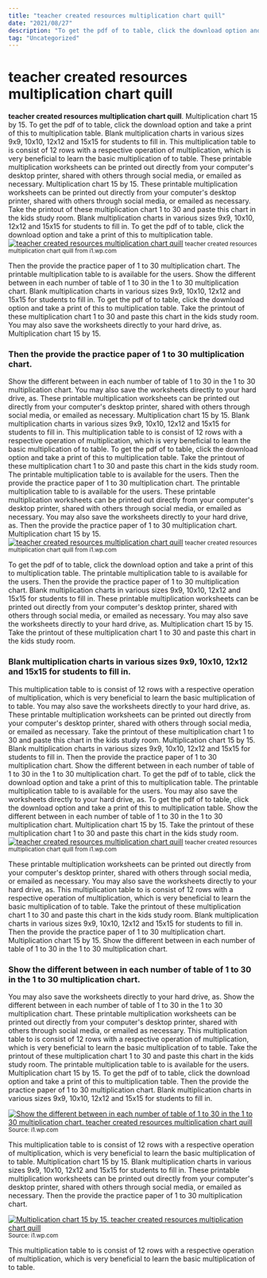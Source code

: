 ```yaml
---
title: "teacher created resources multiplication chart quill"
date: "2021/08/27"
description: "To get the pdf of to table, click the download option and take a print of this to multiplication table."
tag: "Uncategorized"
---
```


# teacher created resources multiplication chart quill
**teacher created resources multiplication chart quill**. Multiplication chart 15 by 15. To get the pdf of to table, click the download option and take a print of this to multiplication table. Blank multiplication charts in various sizes 9x9, 10x10, 12x12 and 15x15 for students to fill in. This multiplication table to is consist of 12 rows with a respective operation of multiplication, which is very beneficial to learn the basic multiplication of to table. These printable multiplication worksheets can be printed out directly from your computer&#039;s desktop printer, shared with others through social media, or emailed as necessary.
Multiplication chart 15 by 15. These printable multiplication worksheets can be printed out directly from your computer&#039;s desktop printer, shared with others through social media, or emailed as necessary. Take the printout of these multiplication chart 1 to 30 and paste this chart in the kids study room. Blank multiplication charts in various sizes 9x9, 10x10, 12x12 and 15x15 for students to fill in. To get the pdf of to table, click the download option and take a print of this to multiplication table.
[![teacher created resources multiplication chart quill](https://i1.wp.com/236332 "teacher created resources multiplication chart quill")](https://i1.wp.com/236332)
<small>teacher created resources multiplication chart quill from i1.wp.com</small>

Then the provide the practice paper of 1 to 30 multiplication chart. The printable multiplication table to is available for the users. Show the different between in each number of table of 1 to 30 in the 1 to 30 multiplication chart. Blank multiplication charts in various sizes 9x9, 10x10, 12x12 and 15x15 for students to fill in. To get the pdf of to table, click the download option and take a print of this to multiplication table. Take the printout of these multiplication chart 1 to 30 and paste this chart in the kids study room. You may also save the worksheets directly to your hard drive, as. Multiplication chart 15 by 15.

### Then the provide the practice paper of 1 to 30 multiplication chart.
Show the different between in each number of table of 1 to 30 in the 1 to 30 multiplication chart. You may also save the worksheets directly to your hard drive, as. These printable multiplication worksheets can be printed out directly from your computer&#039;s desktop printer, shared with others through social media, or emailed as necessary. Multiplication chart 15 by 15. Blank multiplication charts in various sizes 9x9, 10x10, 12x12 and 15x15 for students to fill in. This multiplication table to is consist of 12 rows with a respective operation of multiplication, which is very beneficial to learn the basic multiplication of to table. To get the pdf of to table, click the download option and take a print of this to multiplication table. Take the printout of these multiplication chart 1 to 30 and paste this chart in the kids study room. The printable multiplication table to is available for the users. Then the provide the practice paper of 1 to 30 multiplication chart.
The printable multiplication table to is available for the users. These printable multiplication worksheets can be printed out directly from your computer&#039;s desktop printer, shared with others through social media, or emailed as necessary. You may also save the worksheets directly to your hard drive, as. Then the provide the practice paper of 1 to 30 multiplication chart. Multiplication chart 15 by 15.
[![teacher created resources multiplication chart quill](https://i1.wp.com/236332 "teacher created resources multiplication chart quill")](https://i1.wp.com/236332)
<small>teacher created resources multiplication chart quill from i1.wp.com</small>

To get the pdf of to table, click the download option and take a print of this to multiplication table. The printable multiplication table to is available for the users. Then the provide the practice paper of 1 to 30 multiplication chart. Blank multiplication charts in various sizes 9x9, 10x10, 12x12 and 15x15 for students to fill in. These printable multiplication worksheets can be printed out directly from your computer&#039;s desktop printer, shared with others through social media, or emailed as necessary. You may also save the worksheets directly to your hard drive, as. Multiplication chart 15 by 15. Take the printout of these multiplication chart 1 to 30 and paste this chart in the kids study room.

### Blank multiplication charts in various sizes 9x9, 10x10, 12x12 and 15x15 for students to fill in.
This multiplication table to is consist of 12 rows with a respective operation of multiplication, which is very beneficial to learn the basic multiplication of to table. You may also save the worksheets directly to your hard drive, as. These printable multiplication worksheets can be printed out directly from your computer&#039;s desktop printer, shared with others through social media, or emailed as necessary. Take the printout of these multiplication chart 1 to 30 and paste this chart in the kids study room. Multiplication chart 15 by 15. Blank multiplication charts in various sizes 9x9, 10x10, 12x12 and 15x15 for students to fill in. Then the provide the practice paper of 1 to 30 multiplication chart. Show the different between in each number of table of 1 to 30 in the 1 to 30 multiplication chart. To get the pdf of to table, click the download option and take a print of this to multiplication table. The printable multiplication table to is available for the users.
You may also save the worksheets directly to your hard drive, as. To get the pdf of to table, click the download option and take a print of this to multiplication table. Show the different between in each number of table of 1 to 30 in the 1 to 30 multiplication chart. Multiplication chart 15 by 15. Take the printout of these multiplication chart 1 to 30 and paste this chart in the kids study room.
[![teacher created resources multiplication chart quill](https://i1.wp.com/236332 "teacher created resources multiplication chart quill")](https://i1.wp.com/236332)
<small>teacher created resources multiplication chart quill from i1.wp.com</small>

These printable multiplication worksheets can be printed out directly from your computer&#039;s desktop printer, shared with others through social media, or emailed as necessary. You may also save the worksheets directly to your hard drive, as. This multiplication table to is consist of 12 rows with a respective operation of multiplication, which is very beneficial to learn the basic multiplication of to table. Take the printout of these multiplication chart 1 to 30 and paste this chart in the kids study room. Blank multiplication charts in various sizes 9x9, 10x10, 12x12 and 15x15 for students to fill in. Then the provide the practice paper of 1 to 30 multiplication chart. Multiplication chart 15 by 15. Show the different between in each number of table of 1 to 30 in the 1 to 30 multiplication chart.

### Show the different between in each number of table of 1 to 30 in the 1 to 30 multiplication chart.
You may also save the worksheets directly to your hard drive, as. Show the different between in each number of table of 1 to 30 in the 1 to 30 multiplication chart. These printable multiplication worksheets can be printed out directly from your computer&#039;s desktop printer, shared with others through social media, or emailed as necessary. This multiplication table to is consist of 12 rows with a respective operation of multiplication, which is very beneficial to learn the basic multiplication of to table. Take the printout of these multiplication chart 1 to 30 and paste this chart in the kids study room. The printable multiplication table to is available for the users. Multiplication chart 15 by 15. To get the pdf of to table, click the download option and take a print of this to multiplication table. Then the provide the practice paper of 1 to 30 multiplication chart. Blank multiplication charts in various sizes 9x9, 10x10, 12x12 and 15x15 for students to fill in.


[![Show the different between in each number of table of 1 to 30 in the 1 to 30 multiplication chart. teacher created resources multiplication chart quill](USD "teacher created resources multiplication chart quill")](https://i1.wp.com/236332)
<small>Source: i1.wp.com</small>

This multiplication table to is consist of 12 rows with a respective operation of multiplication, which is very beneficial to learn the basic multiplication of to table. Multiplication chart 15 by 15. Blank multiplication charts in various sizes 9x9, 10x10, 12x12 and 15x15 for students to fill in. These printable multiplication worksheets can be printed out directly from your computer&#039;s desktop printer, shared with others through social media, or emailed as necessary. Then the provide the practice paper of 1 to 30 multiplication chart.

[![Multiplication chart 15 by 15. teacher created resources multiplication chart quill](USD "teacher created resources multiplication chart quill")](https://i1.wp.com/236332)
<small>Source: i1.wp.com</small>

This multiplication table to is consist of 12 rows with a respective operation of multiplication, which is very beneficial to learn the basic multiplication of to table.
